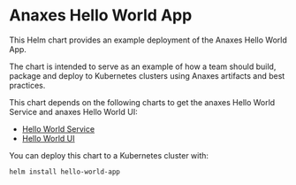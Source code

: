# Anaxes Hello World App

This Helm chart provides an example deployment of the Anaxes Hello World App.

The chart is intended to serve as an example of how a team should build, package and deploy to Kubernetes clusters using Anaxes artifacts and best practices.

This chart depends on the following charts to get the anaxes Hello World Service and anaxes Hello World UI:

* [Hello World Service](https://github.com/Alfresco/alfresco-anaxes-hello-world-service-deployment/tree/master/helm/hello-world-service)
* [Hello World UI](https://github.com/Alfresco/alfresco-anaxes-hello-world-ui-deployment/tree/master/helm/hello-world-ui)

You can deploy this chart to a Kubernetes cluster with:

    helm install hello-world-app
